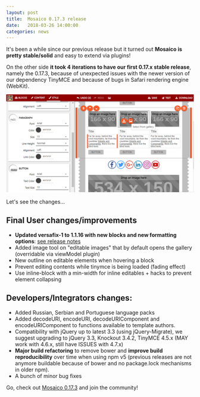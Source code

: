 ```yaml
---
layout: post
title:  Mosaico 0.17.3 release
date:   2018-03-26 14:00:00
categories: news
---
```


It's been a while since our previous release but it turned out **Mosaico is pretty stable/solid** and easy to extend via plugins!

On the other side **it took 4 iterations to have our first 0.17.x stable release**, namely the 0.17.3, because of unexpected issues with the newer version of our dependency TinyMCE and because of bugs in Safari rendering engine (WebKit).

![Mosaico 0.17](/assets/images/mosaico-0.17.png)

Let's see the changes...
<!--break-->

## Final User changes/improvements

- **Updated versafix-1 to 1.1.16 with new blocks and new formatting options**: [see release notes](/news/update-to-our-versafix-master-template-for-emails/)
- Added image tool on "editable images" that by default opens the gallery (overridable via viewModel plugin)
- New outline on editable elements when hovering a block
- Prevent editing contents while tinymce is being loaded (fading effect)
- Use inline-block with a min-width for inline editables + hacks to prevent element collapsing

## Developers/Integrators changes:

- Added Russian, Serbian and Portuguese language packs
- Added decodeURI, encodeURI, decodeURIComponent and encodeURIComponent to functions available to template authors.
- Compatibility with jQuery up to latest 3.3 (using jQuery-Migrate), we suggest upgrading to jQuery 3.3, Knockout 3.4.2, TinyMCE 4.5.x (MAY work with 4.6.x, still have ISSUES with 4.7.x)
- **Major build refactoring** to remove bower and **improve build reproducibility** over time when using npm v5 (previous releases are not anymore buildable because of bower and no package.lock mechanisms in older npm).
- A bunch of minor bug fixes

Go, check out [Mosaico 0.17.3](https://github.com/voidlabs/mosaico/releases/tag/v0.17.3) and join the community!
